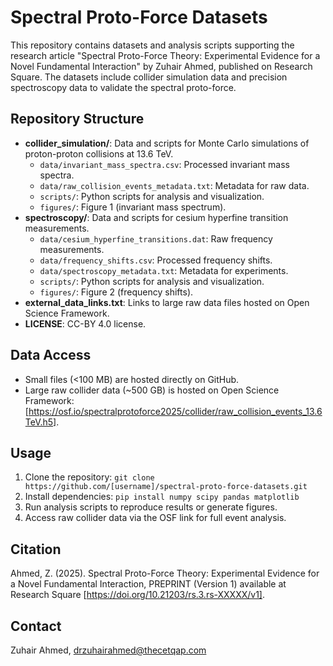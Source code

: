 # Spectral Proto-Force Datasets

This repository contains datasets and analysis scripts supporting the research article "Spectral Proto-Force Theory: Experimental Evidence for a Novel Fundamental Interaction" by Zuhair Ahmed, published on Research Square. The datasets include collider simulation data and precision spectroscopy data to validate the spectral proto-force.

## Repository Structure
- **collider_simulation/**: Data and scripts for Monte Carlo simulations of proton-proton collisions at 13.6 TeV.
  - `data/invariant_mass_spectra.csv`: Processed invariant mass spectra.
  - `data/raw_collision_events_metadata.txt`: Metadata for raw data.
  - `scripts/`: Python scripts for analysis and visualization.
  - `figures/`: Figure 1 (invariant mass spectrum).
- **spectroscopy/**: Data and scripts for cesium hyperfine transition measurements.
  - `data/cesium_hyperfine_transitions.dat`: Raw frequency measurements.
  - `data/frequency_shifts.csv`: Processed frequency shifts.
  - `data/spectroscopy_metadata.txt`: Metadata for experiments.
  - `scripts/`: Python scripts for analysis and visualization.
  - `figures/`: Figure 2 (frequency shifts).
- **external_data_links.txt**: Links to large raw data files hosted on Open Science Framework.
- **LICENSE**: CC-BY 4.0 license.

## Data Access
- Small files (<100 MB) are hosted directly on GitHub.
- Large raw collider data (~500 GB) is hosted on Open Science Framework: [https://osf.io/spectralprotoforce2025/collider/raw_collision_events_13.6TeV.h5].

## Usage
1. Clone the repository: `git clone https://github.com/[username]/spectral-proto-force-datasets.git`
2. Install dependencies: `pip install numpy scipy pandas matplotlib`
3. Run analysis scripts to reproduce results or generate figures.
4. Access raw collider data via the OSF link for full event analysis.

## Citation
Ahmed, Z. (2025). Spectral Proto-Force Theory: Experimental Evidence for a Novel Fundamental Interaction, PREPRINT (Version 1) available at Research Square [https://doi.org/10.21203/rs.3.rs-XXXXX/v1].

## Contact
Zuhair Ahmed, drzuhairahmed@thecetqap.com
